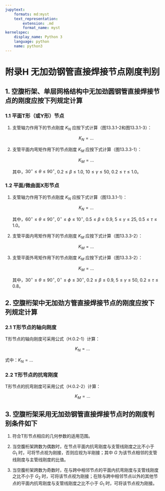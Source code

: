 ```yaml
---
jupytext:
    formats: md:myst
    text_representation:
        extension: .md
        format_name: myst
kernelspec:
    display_name: Python 3
    language: python
    name: python3
---
```


# 附录H  无加劲钢管直接焊接节点刚度判别

## 1. 空腹桁架、单层网格结构中无加劲圆钢管直接焊接节点的刚度应按下列规定计算

### 1.1 平面T形（或Y形）节点

1. 支管轴力作用下的节点刚度 $K_{N}$ 应按下式计算（图13.3.1-2和图13.3.1-3）：

   $$
   K_{N} = \dots \tag{H.0.1-1}
   $$

2. 支管平面内弯矩作用下的节点刚度 $K_{M}$ 应按下式计算（图13.3.3-1）：

   $$
   K_{M} = \dots \tag{H.0.1-2}
   $$

   其中，$30^\circ \leq \theta \leq 90^\circ$, $0.2 \leq \beta \leq 1.0$, $10 \leq \gamma \leq 50$, $0.2 \leq \tau \leq 1.0$。

### 1.2 平面/微曲面X形节点

1. 支管轴力作用下的节点刚度 $K_{N}$ 应按下式计算（图13.3.1-1）：

   $$
   K_{N} = \dots \tag{H.0.1-3}
   $$

   其中，$60^\circ \leq \theta \leq 90^\circ$, $0^\circ \leq \phi \leq 10^\circ$, $0.5 \leq \beta \leq 0.9$, $5 \leq \gamma \leq 25$, $0.5 \leq \tau \leq 1.0$。

2. 支管平面内弯矩作用下的节点刚度 $K_{M}$ 应按下式计算（图13.3.3-2）：

   $$
   K_{M} = \dots \tag{H.0.1-4}
   $$

3. 支管平面外弯矩作用下的节点刚度 $K_{M}$ 应按下式计算（图13.3.3-2）：

   $$
   K_{M} = \dots \tag{H.0.1-5}
   $$

   其中，$30^\circ \leq \theta \leq 90^\circ$, $0^\circ \leq \phi \leq 30^\circ$, $0.2 \leq \beta \leq 0.9$, $5 \leq \gamma \leq 50$, $0.2 \leq \tau \leq 0.8$。

## 2. 空腹桁架中无加劲方管直接焊接节点的刚度应按下列规定计算

### 2.1 T形节点的轴向刚度

T形节点的轴向刚度可采用公式（H.0.2-1）计算：

   $$
   K_{N} = \dots \tag{H.0.2-1}
   $$

   式中：$K_{N} = \dots$

### 2.2 T形节点的抗弯刚度

T形节点的抗弯刚度可采用公式（H.0.2-2）计算：

   $$
   K_{M} = \dots \tag{H.0.2-2}
   $$

## 3. 空腹桁架采用无加劲钢管直接焊接节点时的刚度判别条件如下

1. 符合T形节点相应的几何参数的适用范围。

2. 当空腹桁架跨数为偶数时，在节点平面内抗弯刚度与支管线刚度之比不小于 $G_{1}$ 时，可将节点视为刚接，否则应视为半刚接；其中 $G$ 为该节点相邻的支管线刚度与主管线刚度的比值。

3. 当空腹桁架跨数为奇数时，在与跨中相邻节点的平面内抗弯刚度与支管线刚度之比不小于 $G_{2}$ 时，可将该节点视为刚接；在除与跨中相邻节点以外的其他节点的平面内抗弯刚度与支管线刚度之比不小于 $G_{1}$ 时，可将该节点视为刚接。